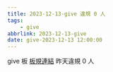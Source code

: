 ```yaml
---
title: 2023-12-13-give 違規 0 人
tags:
    - give
abbrlink: 2023-12-13-give
date: give-2023-12-13 12:00:00
---
```

give 板 [板規連結](https://www.ptt.cc/bbs/give/M.1612495900.A.C32.html)
昨天違規 0 人

